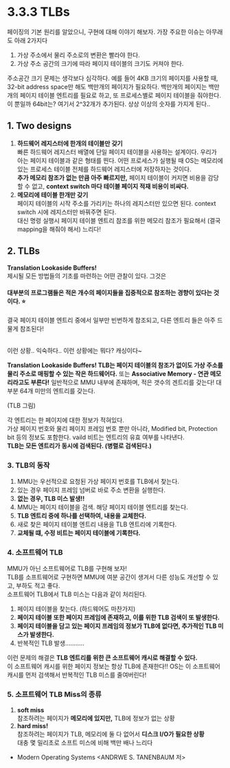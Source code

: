 # 3.3.3 TLBs
페이징의 기본 원리를 알았으니, 구현에 대해 이야기 해보자. 가장 주요한 이슈는 아무래도 아래 2가지다
1. 가상 주소에서 물리 주소로의 변환은 빨라야 한다.
2. 가상 주소 공간의 크기에 따라 페이지 테이블의 크기도 커져야 한다.



주소공간 크기 문제는 생각보다 심각하다. 예를 들어 4KB 크기의 페이지를 사용할 때, 32-bit address space만 해도 백만개의 페이지가 필요하다. 백만개의 페이지는 백만개의 페이지 테이블 엔트리를 필요로 하고, 또 프로세스별로 페이지 테이블을 줘야한다. 이 뿐일까 64bit는? 여기서 2^32개가 추가된다. 상상 이상의 숫자를 가지게 된다..

## 1. Two designs
1. **하드웨어 레지스터에 한개의 테이블만 갖기** <br>
빠른 하드웨어 레지스터 배열에 단일 페이지 테이블을 사용하는 설계이다. 우리가 아는 페이지 테이블과 같은 형태를 띈다. 어떤 프로세스가 실행될 때 OS는 메모리에 있는 프로세스 테이블 전체를 하드웨어 레지스터에 저장하자는 것이다. <br> **추가 메모리 참조가 없는 만큼 아주 빠르지만,** 페이지 테이블이 커지면 비용을 감당할 수 없고, **context switch 마다 테이블 페이지 적재 비용이 비싸다.**
2. **메모리에 테이블 한개만 갖기** <br> 페이지 테이블의 시작 주소를 가리키는 하나의 레지스터만 있으면 된다. context switch 시에 레지스터만 바꿔주면 된다. <br> 대신 명령 실행시 페이지 테이블 엔트리 참조를 위한 메모리 참조가 필요해서 (결국 mapping을 해줘야 해서) 느리다!

## 2. TLBs
**Translation Lookaside Buffers!** <br>
제시될 모든 방법들의 기초를 마련하는 어떤 관찰이 있다. 그것은 
#### 대부분의 프로그램들은 적은 개수의 페이지들을 집중적으로 참조하는 경향이 있다는 것이다. :star:
결국 페이지 테이블 엔트리 중에서 일부만 빈번하게 참조되고, 다른 엔트리 들은 아주 드물게 참조된다! <br> <br>

이런 상황.. 익숙하다.. 이런 상황에는 뭐다? 캐싱이다~ <br>

**Translation Lookaside Buffers! TLB는 페이지 테이블의 참조가 없이도 가상 주소를 물리 주소로 매핑할 수 있는 작은 하드웨어다.** 또는 **Associative Memory - 연관 메모리라고도 부른다!** 일반적으로 MMU 내부에 존재하며, 적은 갯수의 겐트리를 갖는다! 대부분 64개 미만의 엔트리를 갖는다. <br>

(TLB 그림)

각 엔트리는 한 페이지에 대한 정보가 적혀있다. <br>
가상 페이지 번호와 물리 페이지 프레임 번호 뿐만 아니라, Modified bit, Protection bit 등의 정보도 포함한다. vaild 비트는 엔트리의 유효 여부를 나타낸다. <br>
**TLB는 모든 엔트리가 동시에 검색된다. (병렬로 검색된다.)**

### 3. TLB의 동작
1. MMU는 우선적으로 요청된 가상 페이지 번호를 TLB에서 찾는다.
2. 있는 경우 페이지 프레임 넘버로 바로 주소 변환을 실행한다.
3. **없는 경우, TLB 미스 발생!!**
4. MMU는 페이지 테이블을 검색. 해당 페이지 테이블 엔트리를 찾는다.
5. **TLB 엔트리 중에 하나를 선택하여, 내용을 교체한다.**
6. 새로 찾은 페이지 테이블 엔트리 내용을 TLB 엔트리에 기록한다.
7. **교체될 떄, 수정 비트는 페이지 테이블에 기록한다.**  

### 4. 소프트웨어 TLB
MMU가 아닌 소프트웨어로 TLB를 구현해 보자! <br>
TLB를 소프트웨어로 구현하면 MMU에 여분 공간이 생겨서 다른 성능도 개선할 수 있고, 부하도 적고 좋다. <br>
소프트웨어 TLB에서 TLB 미스는 다음과 같이 처리된다. 
1. 페이지 테이블을 찾는다. (하드웨어도 마찬가지)
2. **페이지 테이블 또한 페이지 프레임에 존재하고, 이를 위한 TLB 검색이 또 발생한다.**
3. **페이지 테이블을 담고 있는 페이지 프레임의 정보가 TLB에 없다면, 추가적인 TLB 미스가 발생한다.**
4. 반복적인 TLB 발생...........

이런 문제의 해결은 **TLB 엔트리를 위한 큰 소프트웨어 캐시로 해결할 수 있다.** <br>
이 소프트웨어 캐시를 위한 페이지 정보는 항상 TLB에 존재한다!! OS는 이 소프트웨어 캐시를 먼저 검색해서 반복적인 TLB 미스를 줄여버린다!

### 5. 소프트웨어 TLB Miss의 종류
1. **soft miss** <br> 참조하려는 페이지가 **메모리에 있지만,** TLB에 정보가 없는 상황
2. **hard miss!** <br> 참조하려는 페이지가 TLB, 메모리에 둘 다 없어서 **디스크 I/O가 필요한 상황** <br> 대충 몇 밀리초로 소프트 미스에 비해 백만 배나 느리다

- Modern Operating Systems <ANDRWE S. TANENBAUM 저>
